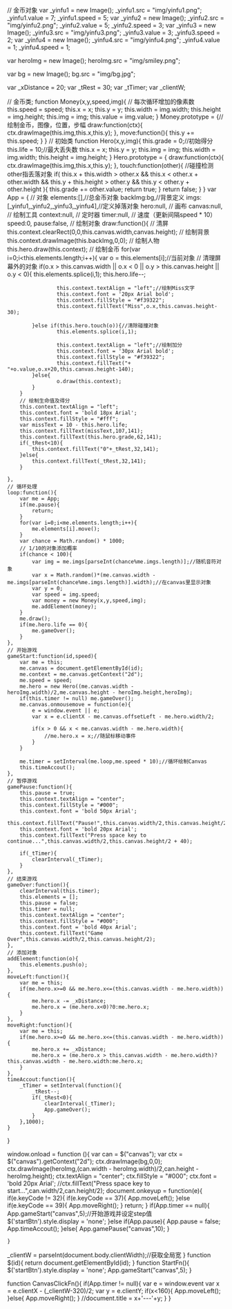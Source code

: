 // 金币对象
var _yinfu1 = new Image();
_yinfu1.src = "img/yinfu1.png";
_yinfu1.value = 7;
_yinfu1.speed = 5;
var _yinfu2 = new Image();
_yinfu2.src = "img/yinfu2.png";
_yinfu2.value = 5;
_yinfu2.speed = 3;
var _yinfu3 = new Image();
_yinfu3.src = "img/yinfu3.png";
_yinfu3.value = 3;
_yinfu3.speed = 2;
var _yinfu4 = new Image();
_yinfu4.src = "img/yinfu4.png";
_yinfu4.value = 1;
_yinfu4.speed = 1;

var heroImg = new Image();
heroImg.src = "img/smiley.png";
 
var bg = new Image();
bg.src = "img/bg.jpg";

var _xDistance = 20;
var _tRest = 30;
var _tTimer;
var _clientW;

// 金币类;
function Money(x,y,speed,img){
    // 每次循环增加的像素数
    this.speed = speed;
    this.x = x;
    this.y = y;
    this.width = img.width;
    this.height = img.height;
    this.img = img;
    this.value = img.value;
}
Money.prototype = {//绘制金币，图像，位置，步幅
    draw:function(ctx){
        ctx.drawImage(this.img,this.x,this.y);
    },
    move:function(){
        this.y += this.speed;
    }
}
// 初始类
function Hero(x,y,img){
    this.grade = 0;//初始得分
    this.life = 10;//最大丢失数 
    this.x = x;
    this.y = y;
    this.img = img;
    this.width = img.width;
    this.height = img.height;
}
Hero.prototype = {
    draw:function(ctx){
        ctx.drawImage(this.img,this.x,this.y);
    },
    touch:function(other){  //碰撞检测 other指丢落对象
    if( this.x + this.width > other.x && this.x < other.x + other.width &&
            this.y + this.height > other.y && this.y < other.y + other.height ){
            this.grade += other.value;
            return true;
    }
        return false;
    }
}
var App = {
    // 对象
    elements:[],//总金币对象
    backImg:bg,//背景定义
    imgs:[_yinfu1,_yinfu2,_yinfu3,_yinfu4],//定义掉落对象
    hero:null,
    // 画布
    canvas:null,
    // 绘制工具
    context:null,
    // 定时器
    timer:null,
    // 速度（更新间隔speed * 10）
    speed:0,
    pause:false,
    // 绘制对象
    draw:function(){
        // 清屏
        this.context.clearRect(0,0,this.canvas.width,canvas.height);
        // 绘制背景
        this.context.drawImage(this.backImg,0,0);
        // 绘制人物
        this.hero.draw(this.context);
        // 绘制金币
        for(var i=0;i<this.elements.length;i++){
            var o = this.elements[i];//当前对象
            // 清理屏幕外的对象
            if(o.x > this.canvas.width || o.x < 0 || o.y > this.canvas.height || o.y < 0){
                    this.elements.splice(i,1);
                    this.hero.life--;

                    this.context.textAlign = "left";//绘制Miss文字
                    this.context.font = '20px Arial bold';
                    this.context.fillStyle = "#f39322";
                    this.context.fillText("Miss",o.x,this.canvas.height-30);

            }else if(this.hero.touch(o)){//清除碰撞对象
                    this.elements.splice(i,1);

                    this.context.textAlign = "left";//绘制加分
                    this.context.font = '30px Arial bold';
                    this.context.fillStyle = "#f39322";
                    this.context.fillText("+ "+o.value,o.x+20,this.canvas.height-140);
            }else{
                    o.draw(this.context);
            }
        }
        // 绘制生命值及得分
        this.context.textAlign = "left";
        this.context.font = 'bold 18px Arial';
        this.context.fillStyle = "#fff";
        var missText = 10 - this.hero.life;
        this.context.fillText(missText,107,141);
        this.context.fillText(this.hero.grade,62,141);
        if(_tRest<10){
            this.context.fillText("0"+_tRest,32,141);
        }else{
            this.context.fillText(_tRest,32,141);
        }
        
    },
    // 循环处理
    loop:function(){
        var me = App;
        if(me.pause){
            return;
        }
        for(var i=0;i<me.elements.length;i++){
            me.elements[i].move();
        }
        var chance = Math.random() * 1000;
        // 1/10的对象添加概率
        if(chance < 100){
            var img = me.imgs[parseInt(chance%me.imgs.length)];//随机音符对象
            var x = Math.random()*(me.canvas.width - me.imgs[parseInt(chance%me.imgs.length)].width);//在canvas里显示对象
            var y = 0;
            var speed = img.speed;
            var money = new Money(x,y,speed,img);
            me.addElement(money);
        }
        me.draw();
        if(me.hero.life == 0){
            me.gameOver();
        }
    },
    // 开始游戏
    gameStart:function(id,speed){
        var me = this;
        me.canvas = document.getElementById(id);
        me.context = me.canvas.getContext("2d");
        me.speed = speed;
        me.hero = new Hero((me.canvas.width - heroImg.width)/2,me.canvas.height - heroImg.height,heroImg);
        if(this.timer != null) me.gameOver();
        me.canvas.onmousemove = function(e){
            e = window.event || e;
            var x = e.clientX - me.canvas.offsetLeft - me.hero.width/2;
             
            if(x > 0 && x < me.canvas.width - me.hero.width){
                //me.hero.x = x;//随鼠标移动事件
            }
        }

        me.timer = setInterval(me.loop,me.speed * 10);//循环绘制Canvas
        this.timeAccout();
    },
    // 暂停游戏
    gamePause:function(){
        this.pause = true;
        this.context.textAlign = "center";
        this.context.fillStyle = "#000";
        this.context.font = 'bold 50px Arial';
        this.context.fillText("Pause!",this.canvas.width/2,this.canvas.height/2);
        this.context.font = 'bold 20px Arial';
        this.context.fillText("Press space key to continue...",this.canvas.width/2,this.canvas.height/2 + 40);

        if(_tTimer){
            clearInterval(_tTimer);
        }
    },
    // 结束游戏
    gameOver:function(){
        clearInterval(this.timer);
        this.elements = [];
        this.pause = false;
        this.timer = null;
        this.context.textAlign = "center";
        this.context.fillStyle = "#000";
        this.context.font = 'bold 40px Arial';
        this.context.fillText("Game Over",this.canvas.width/2,this.canvas.height/2);
    },
    // 添加对象
    addElement:function(o){
        this.elements.push(o);
    },
    moveLeft:function(){
        var me = this;
        if(me.hero.x>=0 && me.hero.x<=(this.canvas.width - me.hero.width)){
            me.hero.x -= _xDistance;
            me.hero.x = (me.hero.x<0)?0:me.hero.x;
        }
    },
    moveRight:function(){
        var me = this;
        if(me.hero.x>=0 && me.hero.x<=(this.canvas.width - me.hero.width)){
            me.hero.x += _xDistance;
            me.hero.x = (me.hero.x > this.canvas.width - me.hero.width)?this.canvas.width - me.hero.width:me.hero.x;
        }
    },
    timeAccout:function(){
        _tTimer = setInterval(function(){
            _tRest--;
            if(_tRest<0){
                clearInterval(_tTimer);
                App.gameOver();
            }
        },1000);
    }
}
 
window.onload = function (){
    var can = $("canvas");
    var ctx = $("canvas").getContext("2d");
    ctx.drawImage(bg,0,0);
  ctx.drawImage(heroImg,(can.width - heroImg.width)/2,can.height - heroImg.height);
    ctx.textAlign = "center";
    ctx.fillStyle = "#000";
    ctx.font = 'bold 20px Arial';
    //ctx.fillText("Press space key to start...",can.width/2,can.height/2);
	document.onkeyup = function(e){
        if(e.keyCode != 32){
            if(e.keyCode == 37){
                App.moveLeft();
            }else if(e.keyCode == 39){
                App.moveRight();
            }
            return;
        }
        if(App.timer == null){
            App.gameStart("canvas",5);//开始游戏并设定step值
            $('startBtn').style.display = 'none';
        }else if(App.pause){
            App.pause = false;
            App.timeAccout();
        }else{
            App.gamePause("canvas",10);
        }
        
    }
   _clientW = parseInt(document.body.clientWidth);//获取全局宽
}
function $(id){
    return document.getElementById(id);
}
function StartFn(){
    $('startBtn').style.display = 'none';
    App.gameStart("canvas",5);
}

function CanvasClickFn(){
    if(App.timer != null){
        var e = window.event
        var x = e.clientX - (_clientW-320)/2;
        var y = e.clientY;
        if(x<160){
            App.moveLeft();
        }else{
            App.moveRight();
        }
        //document.title = x+'---'+y;
    }
}
